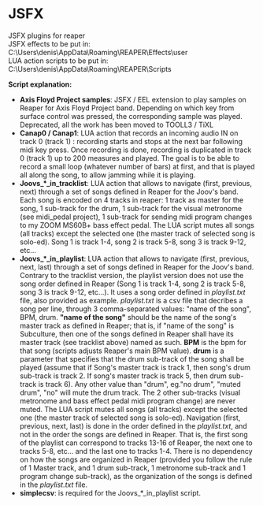 # JSFX
JSFX plugins for reaper   
JSFX effects to be put in: C:\Users\denis\AppData\Roaming\REAPER\Effects\user   
LUA action scripts to be put in: C:\Users\denis\AppData\Roaming\REAPER\Scripts   

**Script explanation:**    
* **Axis Floyd Project samples**: JSFX / EEL extension to play samples on Reaper for Axis Floyd Project band. Depending on which key from surface control was pressed, the corresponding sample was played. Deprecated, all the work has been moved to TOOLL3 / TiXL
* **Canap0 / Canap1**: LUA action that records an incoming audio IN on track 0 (track 1) : recording starts and stops at the next bar following midi key press. Once recording is done, recording is duplicated in track 0 (track 1) up to 200 measures and played. The goal is to be able to record a small loop (whatever number of bars) at first, and that is played all along the song, to allow jamming while it is playing.
* **Joovs_*_in_tracklist**: LUA action that allows to navigate (first, previous, next) through a set of songs defined in Reaper for the Joov's band.  Each song is encoded on 4 tracks in reaper: 1 track as master for the song, 1 sub-track for the drum, 1 sub-track for the visual metronome (see midi_pedal project), 1 sub-track for sending midi program changes to my ZOOM MS60B+ bass effect pedal. The LUA script mutes all songs (all tracks) except the selected one (the master track of selected song is solo-ed). Song 1 is track 1-4, song 2 is track 5-8, song 3 is track 9-12, etc...
* **Joovs_*_in_playlist**: LUA action that allows to navigate (first, previous, next, last) through a set of songs defined in Reaper for the Joov's band. Contrary to the tracklist version, the playlist version does not use the song order defined in Reaper (Song 1 is track 1-4, song 2 is track 5-8, song 3 is track 9-12, etc...). It uses a song order defined in _playlist.txt_ file, also provided as example. _playlist.txt_ is a csv file that decribes a song per line, through 3 comma-separated values: "name of the song", BPM, drum. **"name of the song"** should be the name of the song's master track as defined in Reaper; that is, if "name of the song" is Subculture, then one of the songs defined in Reaper shall have its master track (see tracklist above) named as such. **BPM** is the bpm for that song (scripts adjusts Reaper's main BPM value). **drum** is a parameter that specifies that the drum sub-track of the song shall be played (assume that if Song's master track is track 1, then song's drum sub-track is track 2. If song's master track is track 5, then drum sub-track is track 6). Any other value than "drum", eg."no drum", "muted drum", "no" will mute the drum track. The 2 other sub-tracks (visual metronome and bass effect pedal midi program change) are never muted. The LUA script mutes all songs (all tracks) except the selected one (the master track of selected song is solo-ed). Navigation (first, previous, next, last) is done in the order defined in the _playlist.txt_, and not in the order the songs are defined in Reaper. That is, the first song of the playlist can correspond to tracks 13-16 of Reaper, the next one to tracks 5-8, etc... and the last one to tracks 1-4. There is no dependency on how the songs are organized in Reaper (provided you follow the rule of 1 Master track, and 1 drum sub-track, 1 metronome sub-track and 1 program change sub-track), as the organization of the songs is defined in the _playlist.txt_ file.
* **simplecsv**: is required for the Joovs_*_in_playlist script.
